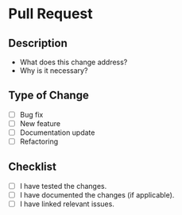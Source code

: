# Pull Request

## Description
- What does this change address?
- Why is it necessary?

## Type of Change
- [ ] Bug fix
- [ ] New feature
- [ ] Documentation update
- [ ] Refactoring

## Checklist
- [ ] I have tested the changes.
- [ ] I have documented the changes (if applicable).
- [ ] I have linked relevant issues.

